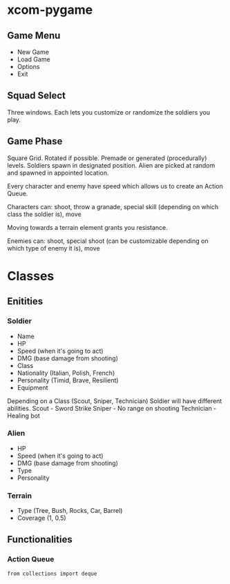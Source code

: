 # xcom-pygame

## Game Menu
- New Game
- Load Game
- Options
- Exit
## Squad Select
Three windows. Each lets you customize or randomize the soldiers you play.
## Game Phase
Square Grid. Rotated if possible.
Premade or generated (procedurally) levels.
Soldiers spawn in designated position.
Alien are picked at random and spawned in appointed location.

Every character and enemy have speed which allows us to create an Action Queue.

Characters can: shoot, throw a granade, special skill (depending on which class the soldier is), move

Moving towards a terrain element grants you resistance.

Enemies can: shoot, special shoot (can be customizable depending on which type of enemy it is), move


# Classes 

## Enitities
### Soldier
- Name
- HP
- Speed (when it's going to act)
- DMG (base damage from shooting)
- Class
- Nationality (Italian, Polish, French)
- Personality (Timid, Brave, Resilient)
- Equipment

Depending on a Class (Scout, Sniper, Technician) Soldier will have different abilities.
Scout - Sword Strike
Sniper - No range on shooting
Technician - Healing bot

### Alien
- HP
- Speed (when it's going to act)
- DMG (base damage from shooting)
- Type
- Personality

### Terrain
- Type (Tree, Bush, Rocks, Car, Barrel)
- Coverage (1, 0.5)

## Functionalities
### Action Queue
`from collections import deque`